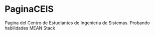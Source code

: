 # PaginaCEIS
Pagina del Centro de Estudiantes de Ingenieria de Sistemas. Probando habilidades MEAN Stack
